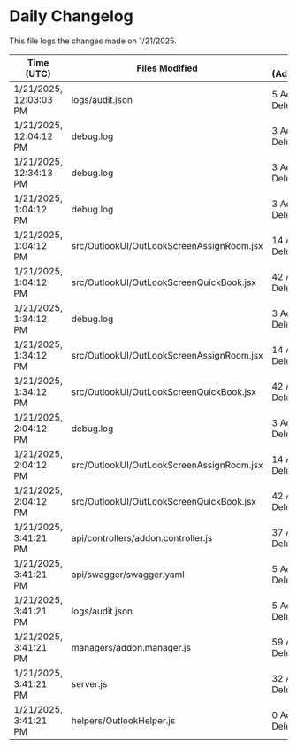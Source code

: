 # Daily Changelog

This file logs the changes made on 1/21/2025.

| Time (UTC)             | Files Modified                    | Changes (Addition/Deletion) |
|------------------------|-----------------------------------|-----------------------------|
| 1/21/2025, 12:03:03 PM | logs/audit.json | 5 Additions & 5 Deletions |
| 1/21/2025, 12:04:12 PM | debug.log | 3 Additions & 0 Deletions|
| 1/21/2025, 12:34:13 PM | debug.log | 3 Additions & 0 Deletions|
| 1/21/2025, 1:04:12 PM | debug.log | 3 Additions & 0 Deletions|
| 1/21/2025, 1:04:12 PM | src/OutlookUI/OutLookScreenAssignRoom.jsx | 14 Additions & 1 Deletions|
| 1/21/2025, 1:04:12 PM | src/OutlookUI/OutLookScreenQuickBook.jsx | 42 Additions & 10 Deletions|
| 1/21/2025, 1:34:12 PM | debug.log | 3 Additions & 0 Deletions|
| 1/21/2025, 1:34:12 PM | src/OutlookUI/OutLookScreenAssignRoom.jsx | 14 Additions & 1 Deletions|
| 1/21/2025, 1:34:12 PM | src/OutlookUI/OutLookScreenQuickBook.jsx | 42 Additions & 10 Deletions|
| 1/21/2025, 2:04:12 PM | debug.log | 3 Additions & 0 Deletions|
| 1/21/2025, 2:04:12 PM | src/OutlookUI/OutLookScreenAssignRoom.jsx | 14 Additions & 1 Deletions|
| 1/21/2025, 2:04:12 PM | src/OutlookUI/OutLookScreenQuickBook.jsx | 42 Additions & 10 Deletions|
| 1/21/2025, 3:41:21 PM | api/controllers/addon.controller.js | 37 Additions & 53 Deletions|
| 1/21/2025, 3:41:21 PM | api/swagger/swagger.yaml | 5 Additions & 0 Deletions|
| 1/21/2025, 3:41:21 PM | logs/audit.json | 5 Additions & 5 Deletions|
| 1/21/2025, 3:41:21 PM | managers/addon.manager.js | 59 Additions & 60 Deletions|
| 1/21/2025, 3:41:21 PM | server.js | 32 Additions & 7 Deletions|
| 1/21/2025, 3:41:21 PM | helpers/OutlookHelper.js | 0 Additions & 0 Deletions|
